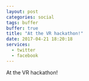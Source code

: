 ```yaml
---
layout: post
categories: social
tags: buffer
buffer: true
title: "At the VR hackathon!"
date: 2017-04-21 18:20:18
services: 
  - twitter
  - facebook
---
```

At the VR hackathon!

